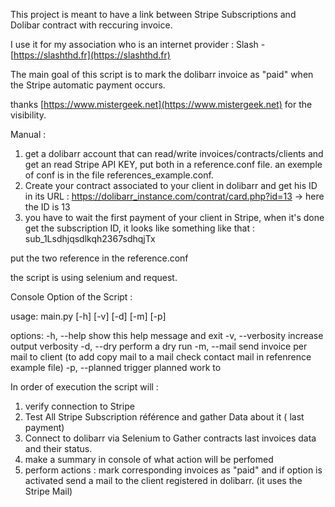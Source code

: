 

This project is meant to have a link between Stripe Subscriptions and Dolibar contract with reccuring invoice. 

I use it for my association who is an internet provider : Slash - [https://slashthd.fr](https://slashthd.fr)

The main goal of this script is to mark the dolibarr invoice as "paid" when the Stripe automatic payment occurs.

thanks [https://www.mistergeek.net](https://www.mistergeek.net) for the visibility. 

Manual : 

1. get a dolibarr account that can read/write invoices/contracts/clients and get an read Stripe API KEY, put both in a reference.conf file.  an exemple of conf is in the file references_example.conf.
2. Create your contract associated to your client in dolibarr and get his ID in its URL : https://dolibarr_instance.com/contrat/card.php?id=13 -> here the ID is 13
3. you have to wait the first payment of your client in Stripe, when it's done get the subscription ID, it looks like something like that : 
sub_1Lsdhjqsdlkqh2367sdhqjTx

put the two reference in the reference.conf

the script is using selenium and request. 

Console Option of the Script : 

usage: main.py [-h] [-v] [-d] [-m] [-p]

options:
  -h, --help       show this help message and exit
  -v, --verbosity  increase output verbosity
  -d, --dry        perform a dry run
  -m, --mail       send invoice per mail to client (to add copy mail to a mail check contact mail in refenrence example file)
  -p, --planned    trigger planned work to
  
  
  In order of execution the script will : 
  
  
  1. verify connection to Stripe
  2. Test All Stripe Subscription référence and gather Data about it ( last payment) 
  3. Connect to dolibarr via Selenium to Gather contracts last invoices data and their status.
  4. make a summary in console of what action will be perfomed
  5. perform actions : mark corresponding invoices as "paid" and if option is activated send a mail to the client registered in dolibarr. (it uses the Stripe Mail) 
